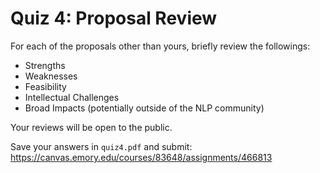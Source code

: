# Quiz 4: Proposal Review

For each of the proposals other than yours, briefly review the followings:

* Strengths
* Weaknesses
* Feasibility
* Intellectual Challenges
* Broad Impacts (potentially outside of the NLP community)

Your reviews will be open to the public.

Save your answers in `quiz4.pdf` and submit: https://canvas.emory.edu/courses/83648/assignments/466813
